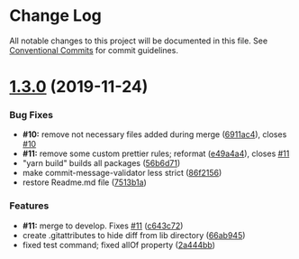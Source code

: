# Change Log

All notable changes to this project will be documented in this file.
See [Conventional Commits](https://conventionalcommits.org) for commit guidelines.

# [1.3.0](https://github.com/psrebniak/swagger-typescript-client-generator/compare/v1.2.0...v1.3.0) (2019-11-24)


### Bug Fixes

* **#10:** remove not necessary files added during merge ([6911ac4](https://github.com/psrebniak/swagger-typescript-client-generator/commit/6911ac4b93c30eaa5a702f9a712e5ab297dc8bb8)), closes [#10](https://github.com/psrebniak/swagger-typescript-client-generator/issues/10)
* **#11:** remove some custom prettier rules; reformat ([e49a4a4](https://github.com/psrebniak/swagger-typescript-client-generator/commit/e49a4a42b1bd7f98af8f3599a197d7b0e92019d5)), closes [#11](https://github.com/psrebniak/swagger-typescript-client-generator/issues/11)
* "yarn build" builds all packages ([56b6d71](https://github.com/psrebniak/swagger-typescript-client-generator/commit/56b6d714af0d2dcb850ca62938d13a10ce82b84b))
* make commit-message-validator less strict ([86f2156](https://github.com/psrebniak/swagger-typescript-client-generator/commit/86f2156421a337c640951a9fee46cd8fec83c530))
* restore Readme.md file ([7513b1a](https://github.com/psrebniak/swagger-typescript-client-generator/commit/7513b1a8972eb812f5043e28632ed5b782dbacc3))


### Features

* **#11:** merge to develop. Fixes [#11](https://github.com/psrebniak/swagger-typescript-client-generator/issues/11) ([c643c72](https://github.com/psrebniak/swagger-typescript-client-generator/commit/c643c72205b9cc520f9bdec220114260815f5078))
* create .gitattributes to hide diff from lib directory ([66ab945](https://github.com/psrebniak/swagger-typescript-client-generator/commit/66ab9459c31026e02fa9b33885c85749839a7117))
* fixed test command; fixed allOf property ([2a444bb](https://github.com/psrebniak/swagger-typescript-client-generator/commit/2a444bbdd67cc975f7518f17b81d1838a03e2342))
